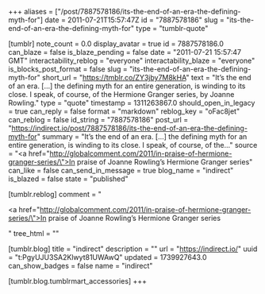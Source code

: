 +++
aliases = ["/post/7887578186/its-the-end-of-an-era-the-defining-myth-for"]
date = 2011-07-21T15:57:47Z
id = "7887578186"
slug = "its-the-end-of-an-era-the-defining-myth-for"
type = "tumblr-quote"

[tumblr]
note_count = 0.0
display_avatar = true
id = 7887578186.0
can_blaze = false
is_blaze_pending = false
date = "2011-07-21 15:57:47 GMT"
interactability_reblog = "everyone"
interactability_blaze = "everyone"
is_blocks_post_format = false
slug = "its-the-end-of-an-era-the-defining-myth-for"
short_url = "https://tmblr.co/ZY3jby7M8kHA"
text = "It’s the end of an era. [&hellip;] the defining myth for an entire generation, is winding to its close. I speak, of course, of the Hermione Granger series, by Joanne Rowling."
type = "quote"
timestamp = 1311263867.0
should_open_in_legacy = true
can_reply = false
format = "markdown"
reblog_key = "oFac8jet"
can_reblog = false
id_string = "7887578186"
post_url = "https://indirect.io/post/7887578186/its-the-end-of-an-era-the-defining-myth-for"
summary = "It’s the end of an era. […] the defining myth for an entire generation, is winding to its close. I speak, of course, of the..."
source = "<a href=\"http://globalcomment.com/2011/in-praise-of-hermione-granger-series/\">In praise of Joanne Rowling’s Hermione Granger series</a>"
can_like = false
can_send_in_message = true
blog_name = "indirect"
is_blazed = false
state = "published"

[tumblr.reblog]
comment = "<p><a href=\"http://globalcomment.com/2011/in-praise-of-hermione-granger-series/\">In praise of Joanne Rowling’s Hermione Granger series</a></p>"
tree_html = ""

[tumblr.blog]
title = "indirect"
description = ""
url = "https://indirect.io/"
uuid = "t:PgyUJU3SA2Klwyt81UWAwQ"
updated = 1739927643.0
can_show_badges = false
name = "indirect"

[tumblr.blog.tumblrmart_accessories]
+++
